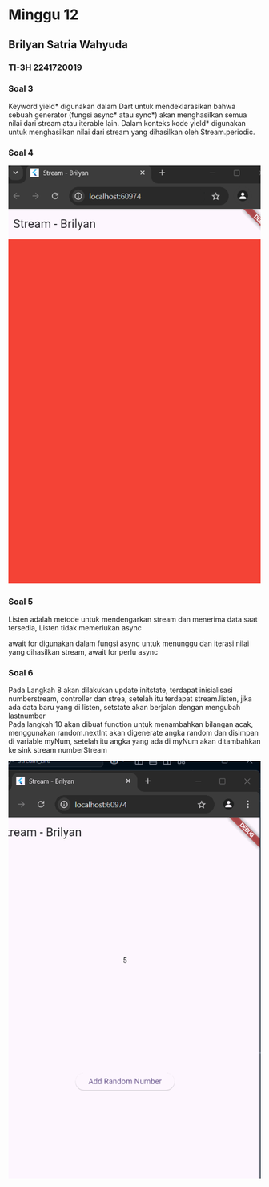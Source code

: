 # Minggu 12
## Brilyan Satria Wahyuda
### TI-3H 2241720019

### Soal 3
<p>Keyword yield* digunakan dalam Dart untuk mendeklarasikan bahwa sebuah generator (fungsi async* atau sync*) akan menghasilkan semua nilai dari stream atau iterable lain. Dalam konteks kode yield* digunakan untuk menghasilkan nilai dari stream yang dihasilkan oleh Stream.periodic.</p>

### Soal 4

![Hasil Run Soal 4](soal4.gif)

### Soal 5
</p>Listen adalah metode untuk mendengarkan stream dan menerima data saat tersedia, Listen tidak memerlukan async<p>
<p>await for digunakan dalam fungsi async untuk menunggu dan iterasi nilai yang dihasilkan stream, await for perlu async</p>

### Soal 6
<p>Pada Langkah 8 akan dilakukan update initstate, terdapat inisialisasi numberstream, controller dan strea, setelah itu terdapat stream.listen, jika ada data baru yang di listen, setstate akan berjalan dengan mengubah lastnumber<br>
Pada langkah 10 akan dibuat function untuk menambahkan bilangan acak, menggunakan random.nextInt akan digenerate angka random dan disimpan di variable myNum, setelah itu angka yang ada di myNum akan ditambahkan ke sink stream numberStream
</p>

![Hasil Run Soal 6](soal6.gif)
